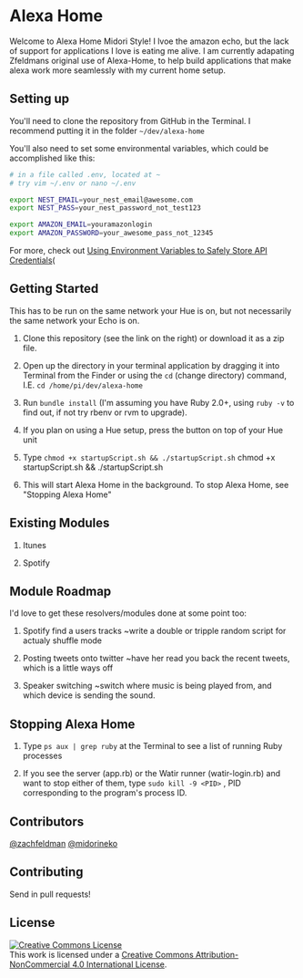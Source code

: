 # Alexa Home

Welcome to Alexa Home Midori Style! I lvoe the amazon echo, but the lack of support for applications I love is eating me alive. I am currently adapating Zfeldmans original use of Alexa-Home, to help build applications that make alexa work more seamlessly with my current home setup.


## Setting up

You'll need to clone the repository from GitHub in the Terminal. I recommend putting it in the folder `~/dev/alexa-home`

You'll also need to set some environmental variables, which could be accomplished like this:

````bash
# in a file called .env, located at ~
# try vim ~/.env or nano ~/.env

export NEST_EMAIL=your_nest_email@awesome.com
export NEST_PASS=your_nest_password_not_test123

export AMAZON_EMAIL=youramazonlogin
export AMAZON_PASSWORD=your_awesome_pass_not_12345
````

For more, check out [Using Environment Variables to Safely Store API Credentials](http://blog.zfeldman.com/2014-04-07-Using-Environment-Variables-to-Safely-Store-API-Credentials)(

## Getting Started

This has to be run on the same network your Hue is on, but not necessarily the same network your Echo is on.

1) Clone this repository (see the link on the right) or download it as a zip file.

2) Open up the directory in your terminal application by dragging it into Terminal from the Finder or using the `cd` (change directory) command, I.E. `cd /home/pi/dev/alexa-home`

3) Run `bundle install` (I'm assuming you have Ruby 2.0+, using `ruby -v` to find out, if not try rbenv or rvm to upgrade).

3) If you plan on using a Hue setup, press the button on top of your Hue unit

4) Type `chmod +x startupScript.sh && ./startupScript.sh`
chmod +x startupScript.sh && ./startupScript.sh

5) This will start Alexa Home in the background. To stop Alexa Home, see "Stopping Alexa Home"

## Existing Modules

1) Itunes

2) Spotify

## Module Roadmap

I'd love to get these resolvers/modules done at some point too:

1) Spotify find a users tracks
  ~write a double or tripple random script for actualy shuffle mode

2) Posting tweets onto twitter
  ~have her read you back the recent tweets, which is a little ways off

3) Speaker switching
  ~switch where music is being played from, and which device is sending the sound.

## Stopping Alexa Home

1) Type `ps aux | grep ruby` at the Terminal to see a list of running Ruby processes

2) If you see the server (app.rb) or the Watir runner (watir-login.rb) and want to stop either of them, type `sudo kill -9 <PID>` , PID corresponding to the program's process ID.

## Contributors

[@zachfeldman](https://twitter.com/zachfeldman)
[@midorineko](residentsleeper.blogspot.com)

## Contributing

Send in pull requests!


## License

<a rel="license" href="http://creativecommons.org/licenses/by-nc/4.0/"><img alt="Creative Commons License" style="border-width:0" src="https://i.creativecommons.org/l/by-nc/4.0/88x31.png" /></a><br />This work is licensed under a <a rel="license" href="http://creativecommons.org/licenses/by-nc/4.0/">Creative Commons Attribution-NonCommercial 4.0 International License</a>.
